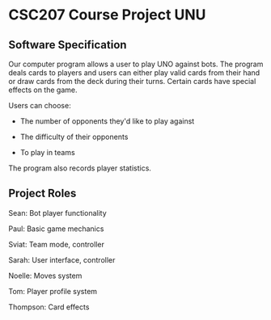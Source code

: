 # CSC207 Course Project UNU

## Software Specification

Our computer program allows a user to play UNO against bots. The program deals cards to players and users can either play valid cards from their hand or draw cards from the deck during their turns. Certain cards have special effects on the game.

Users can choose:

- The number of opponents they'd like to play against

- The difficulty of their opponents

- To play in teams

The program also records player statistics.

## Project Roles

Sean: Bot player functionality

Paul: Basic game mechanics

Sviat: Team mode, controller

Sarah: User interface, controller

Noelle: Moves system

Tom: Player profile system

Thompson: Card effects
